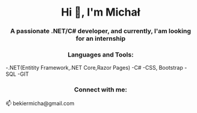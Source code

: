 <h1 align="center">Hi 👋, I'm Michał</h1>
<h3 align="center">A passionate .NET/C# developer, and currently, I'am looking for an internship</h3>
<h3 align="center"></h3>



<h3 align="center">Languages and Tools:</h3>
-.NET(Entitity Framework,.NET Core,Razor Pages)
-C#
-CSS, Bootstrap
-SQL
-GIT

<h3 align="center">Connect with me:</h3>
📫 bekiermicha@gmail.com




